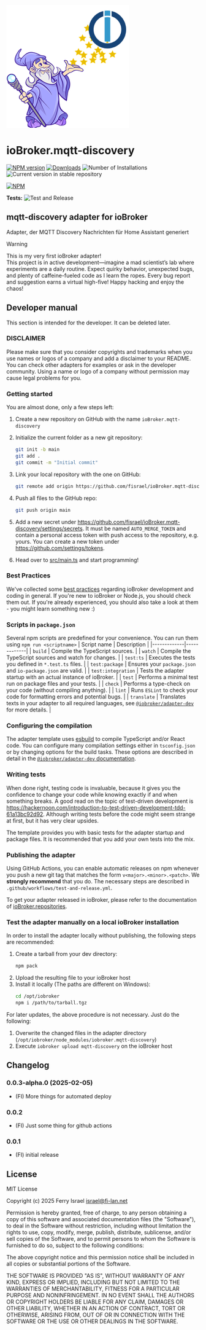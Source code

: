 ![Logo](admin/mqtt-discovery.png)

# ioBroker.mqtt-discovery

[![NPM version](https://img.shields.io/npm/v/iobroker.mqtt-discovery.svg)](https://www.npmjs.com/package/iobroker.mqtt-discovery)
[![Downloads](https://img.shields.io/npm/dm/iobroker.mqtt-discovery.svg)](https://www.npmjs.com/package/iobroker.mqtt-discovery)
![Number of Installations](https://iobroker.live/badges/mqtt-discovery-installed.svg)
![Current version in stable repository](https://iobroker.live/badges/mqtt-discovery-stable.svg)

[![NPM](https://nodei.co/npm/iobroker.mqtt-discovery.png?downloads=true)](https://nodei.co/npm/iobroker.mqtt-discovery/)

**Tests:** ![Test and Release](https://github.com/fisrael/ioBroker.mqtt-discovery/workflows/Test%20and%20Release/badge.svg)

## mqtt-discovery adapter for ioBroker

Adapter, der MQTT Discovery Nachrichten für Home Assistant generiert

> [!WARNING]
> This is my very first ioBroker adapter!  
> This project is in active development—imagine a mad scientist’s lab where experiments are a daily routine. Expect quirky behavior, unexpected bugs, and plenty of caffeine-fueled code as I learn the ropes. Every bug report and suggestion earns a virtual high-five!
> Happy hacking and enjoy the chaos!

## Developer manual

This section is intended for the developer. It can be deleted later.

### DISCLAIMER

Please make sure that you consider copyrights and trademarks when you use names or logos of a company and add a disclaimer to your README.
You can check other adapters for examples or ask in the developer community. Using a name or logo of a company without permission may cause legal problems for you.

### Getting started

You are almost done, only a few steps left:

1. Create a new repository on GitHub with the name `ioBroker.mqtt-discovery`
1. Initialize the current folder as a new git repository:
    ```bash
    git init -b main
    git add .
    git commit -m "Initial commit"
    ```
1. Link your local repository with the one on GitHub:

    ```bash
    git remote add origin https://github.com/fisrael/ioBroker.mqtt-discovery
    ```

1. Push all files to the GitHub repo:
    ```bash
    git push origin main
    ```
1. Add a new secret under https://github.com/fisrael/ioBroker.mqtt-discovery/settings/secrets. It must be named `AUTO_MERGE_TOKEN` and contain a personal access token with push access to the repository, e.g. yours. You can create a new token under https://github.com/settings/tokens.

1. Head over to [src/main.ts](src/main.ts) and start programming!

### Best Practices

We've collected some [best practices](https://github.com/ioBroker/ioBroker.repositories#development-and-coding-best-practices) regarding ioBroker development and coding in general. If you're new to ioBroker or Node.js, you should
check them out. If you're already experienced, you should also take a look at them - you might learn something new :)

### Scripts in `package.json`

Several npm scripts are predefined for your convenience. You can run them using `npm run <scriptname>`
| Script name | Description |
|-------------|-------------|
| `build` | Compile the TypeScript sources. |
| `watch` | Compile the TypeScript sources and watch for changes. |
| `test:ts` | Executes the tests you defined in `*.test.ts` files. |
| `test:package` | Ensures your `package.json` and `io-package.json` are valid. |
| `test:integration` | Tests the adapter startup with an actual instance of ioBroker. |
| `test` | Performs a minimal test run on package files and your tests. |
| `check` | Performs a type-check on your code (without compiling anything). |
| `lint` | Runs `ESLint` to check your code for formatting errors and potential bugs. |
| `translate` | Translates texts in your adapter to all required languages, see [`@iobroker/adapter-dev`](https://github.com/ioBroker/adapter-dev#manage-translations) for more details. |

### Configuring the compilation

The adapter template uses [esbuild](https://esbuild.github.io/) to compile TypeScript and/or React code. You can configure many compilation settings
either in `tsconfig.json` or by changing options for the build tasks. These options are described in detail in the
[`@iobroker/adapter-dev` documentation](https://github.com/ioBroker/adapter-dev#compile-adapter-files).

### Writing tests

When done right, testing code is invaluable, because it gives you the
confidence to change your code while knowing exactly if and when
something breaks. A good read on the topic of test-driven development
is https://hackernoon.com/introduction-to-test-driven-development-tdd-61a13bc92d92.
Although writing tests before the code might seem strange at first, but it has very
clear upsides.

The template provides you with basic tests for the adapter startup and package files.
It is recommended that you add your own tests into the mix.

### Publishing the adapter

Using GitHub Actions, you can enable automatic releases on npm whenever you push a new git tag that matches the form
`v<major>.<minor>.<patch>`. We **strongly recommend** that you do. The necessary steps are described in `.github/workflows/test-and-release.yml`.

To get your adapter released in ioBroker, please refer to the documentation
of [ioBroker.repositories](https://github.com/ioBroker/ioBroker.repositories#requirements-for-adapter-to-get-added-to-the-latest-repository).

### Test the adapter manually on a local ioBroker installation

In order to install the adapter locally without publishing, the following steps are recommended:

1. Create a tarball from your dev directory:
    ```bash
    npm pack
    ```
1. Upload the resulting file to your ioBroker host
1. Install it locally (The paths are different on Windows):
    ```bash
    cd /opt/iobroker
    npm i /path/to/tarball.tgz
    ```

For later updates, the above procedure is not necessary. Just do the following:

1. Overwrite the changed files in the adapter directory (`/opt/iobroker/node_modules/iobroker.mqtt-discovery`)
1. Execute `iobroker upload mqtt-discovery` on the ioBroker host

## Changelog
### 0.0.3-alpha.0 (2025-02-05)
- (FI) More things for automated deploy

### 0.0.2

- (FI) Just some thing for github actions

### 0.0.1

- (FI) initial release

## License

MIT License

Copyright (c) 2025 Ferry Israel <israel@fi-lan.net>

Permission is hereby granted, free of charge, to any person obtaining a copy
of this software and associated documentation files (the "Software"), to deal
in the Software without restriction, including without limitation the rights
to use, copy, modify, merge, publish, distribute, sublicense, and/or sell
copies of the Software, and to permit persons to whom the Software is
furnished to do so, subject to the following conditions:

The above copyright notice and this permission notice shall be included in all
copies or substantial portions of the Software.

THE SOFTWARE IS PROVIDED "AS IS", WITHOUT WARRANTY OF ANY KIND, EXPRESS OR
IMPLIED, INCLUDING BUT NOT LIMITED TO THE WARRANTIES OF MERCHANTABILITY,
FITNESS FOR A PARTICULAR PURPOSE AND NONINFRINGEMENT. IN NO EVENT SHALL THE
AUTHORS OR COPYRIGHT HOLDERS BE LIABLE FOR ANY CLAIM, DAMAGES OR OTHER
LIABILITY, WHETHER IN AN ACTION OF CONTRACT, TORT OR OTHERWISE, ARISING FROM,
OUT OF OR IN CONNECTION WITH THE SOFTWARE OR THE USE OR OTHER DEALINGS IN THE
SOFTWARE.
